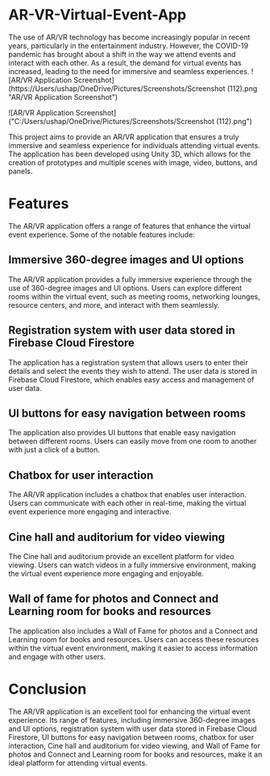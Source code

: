 # AR-VR-Virtual-Event-App
The use of AR/VR technology has become increasingly popular in recent years, particularly in the entertainment industry. However, the COVID-19 pandemic has brought about a shift in the way we attend events and interact with each other. As a result, the demand for virtual events has increased, leading to the need for immersive and seamless experiences.
![AR/VR Application Screenshot](https://Users/ushap/OneDrive/Pictures/Screenshots/Screenshot (112).png "AR/VR Application Screenshot")

![AR/VR Application Screenshot]("C:/Users/ushap/OneDrive/Pictures/Screenshots/Screenshot (112).png")


This project aims to provide an AR/VR application that ensures a truly immersive and seamless experience for individuals attending virtual events. The application has been developed using Unity 3D, which allows for the creation of prototypes and multiple scenes with image, video, buttons, and panels.

# Features
The AR/VR application offers a range of features that enhance the virtual event experience. Some of the notable features include:

## Immersive 360-degree images and UI options
The AR/VR application provides a fully immersive experience through the use of 360-degree images and UI options. Users can explore different rooms within the virtual event, such as meeting rooms, networking lounges, resource centers, and more, and interact with them seamlessly.

## Registration system with user data stored in Firebase Cloud Firestore
The application has a registration system that allows users to enter their details and select the events they wish to attend. The user data is stored in Firebase Cloud Firestore, which enables easy access and management of user data.

## UI buttons for easy navigation between rooms
The application also provides UI buttons that enable easy navigation between different rooms. Users can easily move from one room to another with just a click of a button.

## Chatbox for user interaction
The AR/VR application includes a chatbox that enables user interaction. Users can communicate with each other in real-time, making the virtual event experience more engaging and interactive.

## Cine hall and auditorium for video viewing
The Cine hall and auditorium provide an excellent platform for video viewing. Users can watch videos in a fully immersive environment, making the virtual event experience more engaging and enjoyable.

## Wall of fame for photos and Connect and Learning room for books and resources
The application also includes a Wall of Fame for photos and a Connect and Learning room for books and resources. Users can access these resources within the virtual event environment, making it easier to access information and engage with other users.

# Conclusion
The AR/VR application is an excellent tool for enhancing the virtual event experience. Its range of features, including immersive 360-degree images and UI options, registration system with user data stored in Firebase Cloud Firestore, UI buttons for easy navigation between rooms, chatbox for user interaction, Cine hall and auditorium for video viewing, and Wall of Fame for photos and Connect and Learning room for books and resources, make it an ideal platform for attending virtual events.
